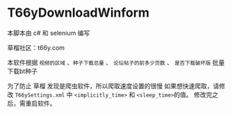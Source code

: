 # T66yDownloadWinform

本脚本由 c# 和 selenium 编写

草榴社区：t66y.com

本软件根据 `视频的区域` 、`种子下载总量` 、 `论坛帖子的前多少页数` 、 `是否下载破坏版` 批量下载bt种子

为了防止 草榴 发现是爬虫软件，所以爬取速度设置的很慢
如果想快速爬取，请修改 `T66ySettings.xml` 中 `<implicitly_time>` 和 `<sleep_time>`的值。
修改完之后，需重启软件。
